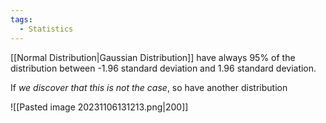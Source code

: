 ```yaml
---
tags:
  - Statistics
---
```

[[Normal Distribution|Gaussian Distribution]] have always 95% of the distribution between -1.96 standard deviation and 1.96 standard deviation.

If *we discover that this is not the case*, so have another distribution

![[Pasted image 20231106131213.png|200]]